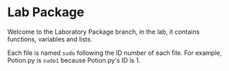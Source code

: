 # Lab Package
Welcome to the Laboratory Package branch, in the lab, it contains functions, variables and lists.

Each file is named `sudo` following the ID number of each file. For example, Potion.py is `sudo1` because Potion.py's ID is 1.
